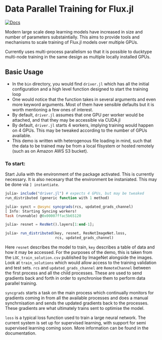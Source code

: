 # Data Parallel Training for Flux.jl

[![Docs](https://img.shields.io/badge/Docs-dev-blue)](https://dhairyalgandhi.github.io/ResNetImageNet.jl/dev)

Modern large scale deep learning models have increased in size and number of parameters substaintially. This aims to provide tools and mechanisms to scale training of Flux.jl models over multiple GPUs. 

Currently uses multi-process parallelism so that it is possible to ducktype multi-node training in the same design as multiple locally installed GPUs.

## Basic Usage

* In the `bin` directory, you would find `driver.jl` which has all the initial configuration and a high level function designed to start the training loop
* One would notice that the function takes in several arguments and even more keyword arguments. Most of them have sensible defaults but it is worth mentioning a few ones of interest.
* By default, `driver.jl` assumes that one GPU per worker would be attached, and that they may be accessible via CUDA.jl
* By default, `driver.jl` starts 4 workers, implying training would happen on 4 GPUs. This may be tweaked according to the number of GPUs available.
* This demo is written with heterogenous file loading in mind, such that the data to be trained may be from a local filsystem or hosted remotely (such as on Amazon AWS S3 bucket).

### To start:

Start Julia with the environment of the package activated. This is currently necessary. It is also necesary that the environment be instaniated. This may be done via `] instantiate`.


```julia
julia> include("driver.jl") # expects 4 GPUs, but may be tweaked
run_distributed (generic function with 1 method)

julia> synct = @async syncgrads(rcs, updated_grads_channel)
[ Info: Starting Syncing workers!
Task (runnable) @0x00007ffac5b65120

julia> resnet = ResNet().layers[1:end-1];

julia> run_distributed(key, resnet, ResNetImageNet.loss,
                       rcs, updated_grads_channel)
```

Here `resnet` describes the model to train, `key` describes a table of data and how it may be accessed. For the purposes of the demo, this is taken from the `LOC_train_solution.csv` published by ImageNet alongside the images. Look at `train_solutions` which would allow access to the training validation and test sets.
`rcs` and `updated_grads_channel` are `RemoteChannel` between the first process and all the child processes. These are used to send gradients back and forth in order to synchronise them to perform data parallel training.

`syncgrads` starts a task on the main process which continually monitors for gradients coming in from all the available processes and does a manual synchrnisation and sends the updated gradients back to the processes. These gradients are what ultimately trains sent to optimise the model.

`loss` is a typical loss function used to train a large neural network. The current system is set up for supervised learning, with support for semi supervised learning coming soon. More information can be found in the documentation.

